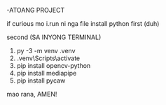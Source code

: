 -ATOANG PROJECT

if curious mo i.run ni nga file
install python first (duh)

second (SA INYONG TERMINAL)

1.   py -3 -m venv .venv
2.   .venv\Scripts\activate
3.   pip install opencv-python
4.   pip install mediapipe
5.   pip install pycaw

mao rana, AMEN!
